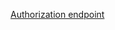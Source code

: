 [Authorization endpoint](https://developer.yahoo.co.jp/yconnect/v2/authorization_code/authorization.html)
